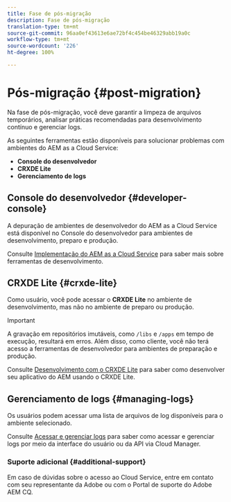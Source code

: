 ```yaml
---
title: Fase de pós-migração
description: Fase de pós-migração
translation-type: tm+mt
source-git-commit: 96aa0ef43613e6ae72bf4c454be46329abb19a0c
workflow-type: tm+mt
source-wordcount: '226'
ht-degree: 100%

---
```



# Pós-migração {#post-migration}

Na fase de pós-migração, você deve garantir a limpeza de arquivos temporários, analisar práticas recomendadas para desenvolvimento contínuo e gerenciar logs.

As seguintes ferramentas estão disponíveis para solucionar problemas com ambientes do AEM as a Cloud Service:

* **Console do desenvolvedor**
* **CRXDE Lite**
* **Gerenciamento de logs**


## Console do desenvolvedor {#developer-console}

A depuração de ambientes de desenvolvedor do AEM as a Cloud Service está disponível no Console do desenvolvedor para ambientes de desenvolvimento, preparo e produção.

Consulte [Implementação do AEM as a Cloud Service](https://docs.adobe.com/content/help/pt-BR/experience-manager-cloud-service/implementing/developing/development-guidelines.translate.html#aem-as-a-cloud-service-development-tools
) para saber mais sobre ferramentas de desenvolvimento.

## CRXDE Lite {#crxde-lite}

Como usuário, você pode acessar o **CRXDE Lite** no ambiente de desenvolvimento, mas não no ambiente de preparo ou produção.

>[!IMPORTANT]
>A gravação em repositórios imutáveis, como `/libs` e `/apps` em tempo de execução, resultará em erros. Além disso, como cliente, você não terá acesso a ferramentas de desenvolvedor para ambientes de preparação e produção.

Consulte [Desenvolvimento com o CRXDE Lite](/help/implementing/developing/tools/crxde.md) para saber como desenvolver seu aplicativo do AEM usando o CRXDE Lite.

## Gerenciamento de logs {#managing-logs}

Os usuários podem acessar uma lista de arquivos de log disponíveis para o ambiente selecionado.

Consulte [Acessar e gerenciar logs](https://docs.adobe.com/content/help/pt-BR/experience-manager-cloud-service/implementing/using-cloud-manager/manage-logs.translate.html) para saber como acessar e gerenciar logs por meio da interface do usuário ou da API via Cloud Manager.

### Suporte adicional {#additional-support}

Em caso de dúvidas sobre o acesso ao Cloud Service, entre em contato com seu representante da Adobe ou com o Portal de suporte do Adobe AEM CQ.
